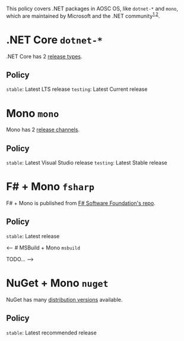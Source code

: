 <!-- TITLE: .NET Lifecycle Policy -->

This policy covers .NET packages in AOSC OS, like `dotnet-*` and `mono`, which are maintained by Microsoft and the .NET community<sup>[1][1],[2][2]</sup>.

# .NET Core `dotnet-*`

.NET Core has 2 [release types](https://dotnet.microsoft.com/platform/support/policy/dotnet-core).

## Policy

`stable`: Latest LTS release
`testing`: Latest Current release

# Mono `mono`

Mono has 2 [release channels](https://www.mono-project.com/download/).

## Policy

`stable`: Latest Visual Studio release
`testing`: Latest Stable release

# F# + Mono `fsharp`

F# + Mono is published from [F# Software Foundation's repo](https://github.com/fsharp/fsharp/releases).

## Policy

`stable`: Latest release

<-- # MSBuild + Mono `msbuild`

TODO... -->

# NuGet + Mono `nuget`

NuGet has many [distribution versions](https://www.nuget.org/downloads) available.

## Policy

`stable`: Latest recommended release

<!-- More packages policy expected -->

[1]: https://docs.microsoft.com/en-us/dotnet/core/
[2]: https://www.mono-project.com/